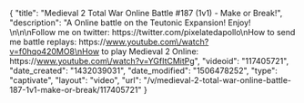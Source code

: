 {
    "title": "Medieval 2 Total War Online Battle #187 (1v1) - Make or Break!",
    "description": "A Online battle on the Teutonic Expansion!  Enjoy!  \n\n\nFollow me on twitter: https:\/\/twitter.com\/pixelatedapollo\nHow to send me battle replays: https:\/\/www.youtube.com\/watch?v=f0hqo420MO8\nHow to play Medieval 2 Online: https:\/\/www.youtube.com\/watch?v=YGfItCMitPg",
    "videoid": "117405721",
    "date_created": "1432039031",
    "date_modified": "1506478252",
    "type": "captivate",
    "layout": "video",
    "url": "\/v\/medieval-2-total-war-online-battle-187-1v1-make-or-break\/117405721"
}